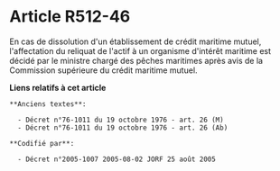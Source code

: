 # Article R512-46

En cas de dissolution d'un établissement de crédit maritime mutuel, l'affectation du reliquat de l'actif à un organisme
d'intérêt maritime est décidé par le ministre chargé des pêches maritimes après avis de la Commission supérieure du crédit
maritime mutuel.

**Liens relatifs à cet article**

	**Anciens textes**:

	  - Décret n°76-1011 du 19 octobre 1976 - art. 26 (M)
	  - Décret n°76-1011 du 19 octobre 1976 - art. 26 (Ab)

	**Codifié par**:

	  - Décret n°2005-1007 2005-08-02 JORF 25 août 2005
